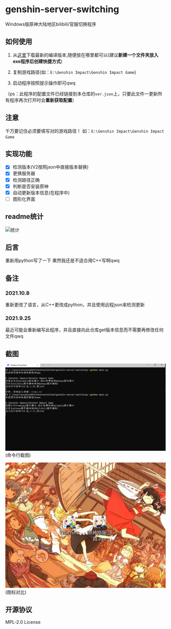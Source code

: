 # genshin-server-switching

Windows版原神大陆地区bilibili/官服切换程序

## 如何使用

1. 从[这里](https://github.com/misaka10843/genshin-server-switching/releases/latest)下载最新的编译版本,随便放在哪里都可以(建议**新建一个文件夹放入exe程序后创建快捷方式**)

2. 复制游戏路径(如：`E:\Genshin Impact\Genshin Impact Game`)

3. 启动程序按照提示操作即可qwq

（ps：此程序的配置文件已经链接到本仓库的`ver.json`上，只要此文件一更新所有程序再次打开时会**重新获取配置**）

## 注意

千万要记住必须要填写对的游戏路径！
如：`E:\Genshin Impact\Genshin Impact Game`

## 实现功能

- [x] 检测版本(V2按照json中直接版本替换)
- [x] 更换服务器
- [x] 检测路径正确
- [x] 判断是否安装原神
- [x] 自动更新版本信息(在程序中)
- [ ] 图形化界面

## readme统计

![统计](https://count.getloli.com/get/@misaka10843?theme=elbooru)

## 后言

重新用python写了一下
果然我还是不适合用C++写啊qwq

## 备注

### 2021.10.8

重新更改了语言，从C++更改成python，并且使用远程json来检测更新

### 2021.9.25

最近可能会重新编写此程序，并且直接向此仓库get版本信息而不需要再修改任何文件qwq

## 截图

![命令行](jietu/1.png)
(命令行截图)

![图标对比](jietu/2.png)
(图标对比)

## 开源协议

MPL-2.0 License
